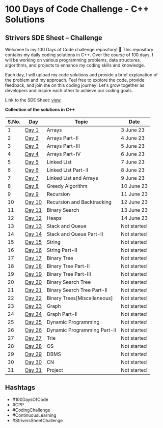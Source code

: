 # 100 Days of Code Challenge - C++ Solutions

## Strivers SDE Sheet – Challenge

Welcome to my 100 Days of Code challenge repository! 🚀 This repository contains my daily coding solutions in C++. Over the course of 100 days, I will be working on various programming problems, data structures, algorithms, and projects to enhance my coding skills and knowledge.

Each day, I will upload my code solutions and provide a brief explanation of the problem and my approach. Feel free to explore the code, provide feedback, and join me on this coding journey! Let's grow together as developers and inspire each other to achieve our coding goals.

Link to the SDE Sheet: [view](https://docs.google.com/document/d/1SM92efk8oDl8nyVw8NHPnbGexTS9W-1gmTEYfEurLWQ/edit)

**Collection of the solutions in C++**

S.No. | Day | Topic | Date |
------|---------------|-------|------|
1 | [Day 1](https://github.com/pahadiaarun/100DaysOfCodeChallenge/tree/main/Day%201/Arrays) | Arrays | 3 June 23 |
2 | [Day 2](https://github.com/pahadiaarun/100DaysOfCodeChallenge/tree/main/Day%202/Arrays%20Part-II) | Arrays Part-II | 4 June 23 |
3 | [Day 3](https://github.com/pahadiaarun/100DaysOfCodeChallenge/tree/main/Day%203/Arrays%20Part-III) | Arrays Part-III | 5 June 23 |
4 | [Day 4](https://github.com/pahadiaarun/100DaysOfCodeChallenge/tree/main/Day%204/Arrays%20Part-IV) | Arrays Part-IV | 6 June 23 |
5 | [Day 5](https://github.com/pahadiaarun/100DaysOfCodeChallenge/tree/main/Day%205%20/Linked%20List) | Linked List | 7 June 23 |
6 | [Day 6](https://github.com/pahadiaarun/100DaysOfCodeChallenge/tree/main/Day%206%20/%20Linked%20List%20Part-II) | Linked List Part-II | 8 June 23 |
7 | [Day 7](https://github.com/pahadiaarun/100DaysOfCodeChallenge/tree/0e8b32e829fd735f68da9cee656dbc61d153c78d/Day%207%20/%20Linked%20List%20and%20Arrays) | Linked List and Arrays | 9 June 23 |
8 | [Day 8](https://github.com/pahadiaarun/100DaysOfCodeChallenge/tree/0e8b32e829fd735f68da9cee656dbc61d153c78d/Day%208%20/%20Greedy%20Algorithm) | Greedy Algorithm | 10 June 23 |
9 | [Day 9](https://github.com/pahadiaarun/100DaysOfCodeChallenge/tree/0e8b32e829fd735f68da9cee656dbc61d153c78d/Day%209/Recursion) | Recursion | 11 June 23 |
10 | [Day 10](https://github.com/pahadiaarun/100DaysOfCodeChallenge/tree/0e8b32e829fd735f68da9cee656dbc61d153c78d/Day10/Recursion%20and%20Backtracking) | Recursion and Backtracking | 12 June 23 |
11 | [Day 11](https://github.com/pahadiaarun/100DaysOfCodeChallenge/tree/0e8b32e829fd735f68da9cee656dbc61d153c78d/Day11/Binary%20Search) | Binary Search | 13 June 23 |
12 | [Day 12](https://github.com/pahadiaarun/100DaysOfCodeChallenge/tree/0e8b32e829fd735f68da9cee656dbc61d153c78d/Day12/Heaps) | Heaps | 14 June 23 |
13 | [Day 13](https://github.com/pahadiaarun/100DaysOfCodeChallenge/tree/0e8b32e829fd735f68da9cee656dbc61d153c78d/Day13/) | Stack and Queue | Not started |
14 | [Day 14](https://github.com/pahadiaarun/100DaysOfCodeChallenge/tree/0e8b32e829fd735f68da9cee656dbc61d153c78d/Day14/) | Stack and Queue Part-II | Not started |
15 | [Day 15](https://github.com/pahadiaarun/100DaysOfCodeChallenge/tree/0e8b32e829fd735f68da9cee656dbc61d153c78d/Day15/) | String | Not started |
16 | [Day 16]() | String Part-II | Not started |
17 | [Day 17]() | Binary Tree | Not started |
18 | [Day 18]() | Binary Tree Part-II | Not started |
19 | [Day 19]() | Binary Tree Part-III | Not started |
20 | [Day 20]() | Binary Search Tree | Not started |
21 | [Day 21]() | Binary Search Tree Part-II | Not started |
22 | [Day 22]() | Binary Trees[Miscellaneous] | Not started |
23 | [Day 23]() | Graph | Not started |
24 | [Day 24]() | Graph Part-II | Not started |
25 | [Day 25]() | Dynamic Programming | Not started |
26 | [Day 26]() | Dynamic Programming Part-II | Not started |
27 | [Day 27]() | Trie | Not started |
28 | [Day 28]() | OS | Not started |
29 | [Day 29]() | DBMS | Not started |
30 | [Day 30]() | CN | Not started |
31 | [Day 31]() | Project | Not started |


## Hashtags
- #100DaysOfCode
- #CPP
- #CodingChallenge
- #ContinuousLearning
- #StriversSheetChallenge
